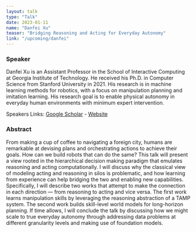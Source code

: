 ```yaml
---
layout: talk
type: "Talk"
date: 2023-01-11
name: "Danfei Xu"
teaser: "Bridging Reasoning and Acting for Everyday Autonomy"
link: "/upcoming/danfei"
---
```


### Speaker
Danfei Xu is an Assistant Professor in the School of Interactive Computing at Georgia Institute of Technology. He received his Ph.D. in Computer Science from Stanford University in 2021. His research is in machine learning methods for robotics, with a focus on manipulation planning and imitation learning. His research goal is to enable physical autonomy in everyday human environments with minimum expert intervention.

Speakers Links: [Google Scholar](https://scholar.google.com/citations?user=J5D4kcoAAAAJ&hl=en) - [Website](https://faculty.cc.gatech.edu/~danfei/)

### Abstract
From making a cup of coffee to navigating a foreign city, humans are remarkable at devising plans and orchestrating actions to achieve their goals. How can we build robots that can do the same? This talk will present a view rooted in the hierarchical decision making paradigm that emulates reasoning and acting computationally. I will discuss why the classical view of modeling acting and reasoning in silos is problematic, and how learning from experience can help bridging the two and enabling new capabilities. Specifically, I will describe two works that attempt to make the connection in each direction — from reasoning to acting and vice versa. The first work learns manipulation skills by leveraging the reasoning abstraction of a TAMP system. The second work builds skill-level world models for long-horizon planning. If time allows, I will conclude the talk by discussing how we might scale to true everyday autonomy through addressing data problems at different granularity levels and making use of foundation models. 
